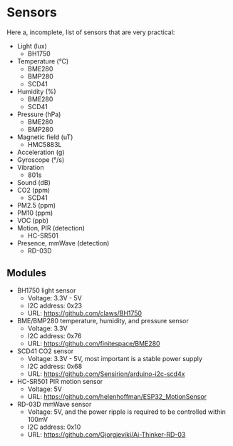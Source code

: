 # Sensors

Here a, incomplete, list of sensors that are very practical:

- Light (lux)
  - BH1750
- Temperature (°C)
  - BME280
  - BMP280
  - SCD41
- Humidity (%)
  - BME280
  - SCD41
- Pressure (hPa)
  - BME280
  - BMP280
- Magnetic field (uT)
  - HMC5883L
- Acceleration (g)
- Gyroscope (°/s)
- Vibration
  - 801s
- Sound (dB)
- CO2 (ppm)
  - SCD41
- PM2.5 (ppm)
- PM10 (ppm)
- VOC (ppb)
- Motion, PIR (detection)
  - HC-SR501
- Presence, mmWave (detection)
  - RD-03D

## Modules

- BH1750 light sensor 
  - Voltage: 3.3V - 5V
  - I2C address: 0x23
  - URL: https://github.com/claws/BH1750
- BME/BMP280 temperature, humidity, and pressure sensor
  - Voltage: 3.3V
  - I2C address: 0x76
  - URL: https://github.com/finitespace/BME280
- SCD41 CO2 sensor
    - Voltage: 3.3V - 5V, most important is a stable power supply
    - I2C address: 0x68
    - URL: https://github.com/Sensirion/arduino-i2c-scd4x
- HC-SR501 PIR motion sensor
    - Voltage: 5V
    - URL: https://github.com/helenhoffman/ESP32_MotionSensor
- RD-03D mmWave sensor 
    - Voltage: 5V, and the power ripple is required to be controlled within 100mV
    - I2C address: 0x10
    - URL: https://github.com/Gjorgjevikj/Ai-Thinker-RD-03

